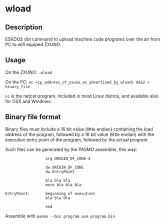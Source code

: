 # wload

## Description
ESXDOS dot command to upload machine code programs over the air from PC to wifi equiped ZXUNO.

## Usage
On the ZXUNO: `.wload`

On the PC: `nc <ip_address_of_zxuno_as_advertised_by_wload> 6912 < binary_file`

`nc` is the netcat program. Included in most Linux distros, and available also for OSX and Windows.

## Binary file format
Binary files must include a 16 bit value (little endian) containing the load address of the program, followed by a 16 bit value (little endian) with the execution entry point of the program, followed by the actual program

Such files can be generated by the PASMO assembler, this way:

                      org ORIGIN_OF_CODE-4

                      dw ORIGIN_OF_CODE
                      dw EntryPoint

                      bla bla bla
                      more bla bla bla

    EntryPoint:       beginning of execution
                      bla bla bla

                      end

Assemble with `pasmo --bin program.asm program.bin`
